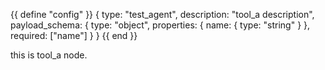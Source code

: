 {{ define "config" }}
{
    type: "test_agent", 
    description: "tool_a description",
    payload_schema: {
        type: "object",
        properties: {
            name: {
                type: "string"
            }
        },
        required: ["name"]
    }
}
{{ end }}

this is tool_a node.
